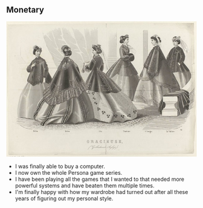 ## Monetary
![Elusive Muse = Fashion](Elusive_Muse.jpg)
- I was finally able to buy a computer.
- I now own the whole Persona game series.
- I have been playing all the games that I wanted to that needed more powerful systems and have beaten them multiple times.
- I'm finally happy with how my wardrobe had turned out after all these years of figuring out my personal style.